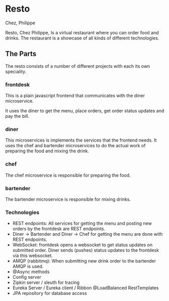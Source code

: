 # Resto
Chez, Philippe

Resto, Chez Philippe, Is a virtual restaurant where you can order food and drinks. The restaurant is a showcase of all kinds of different technologies.

## The Parts
The resto consists of a number of different projects with each its own speciality.

### frontdesk
This is a plain javascript frontend that communicates with the diner microservice.

It uses the diner to get the menu, place orders, get order status updates and pay the bill.

### diner
This microservices is implements the services that the frontend needs. It uses the chef and bartender microservices to do the actual work of preparing the food and mixing the drink.

### chef
The chef microservice is responsible for preparing the food. 

### bartender
The bartender microservice is responsible for mixing drinks.

### Technologies
- REST endpoints: All services for getting the menu and posting new orders by the frontdesk are REST endpoints.
- Diner -> Bartender and Diner -> Chef for getting the menu are done with REST endpoints.
- WebSocket: frontdesk opens a websocket to get status updates on submitted order. Diner sends (pushes) status updates to the frontdesk via this websocket.
- AMQP (rabbitmq): When submitting new drink order to the bartender AMQP is used. 
- @Async methods
- Config server
- Zipkin server / sleuth for tracing
- Eureka Server / Eureka client / Ribbon @LoadBalanced RestTemplates
- JPA repository for database access
